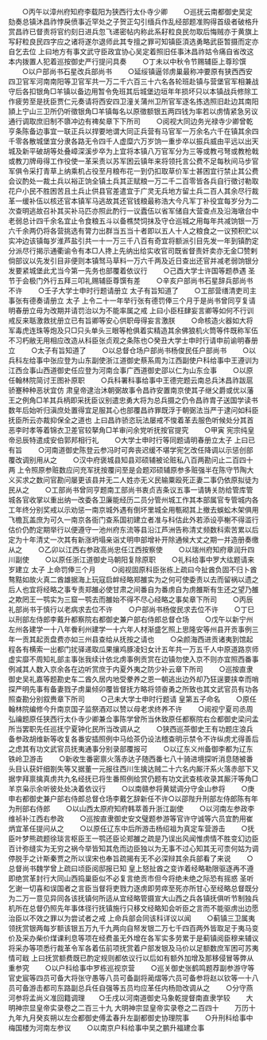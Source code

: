 <!-- { "loadSidebar": true } -->
　　○丙午以漳州府知府李载阳为狭西行太仆寺少卿
　　○巡抚云南都御史吴定劾奏总镇沐昌祚悖戾偾事近罕处之子贺正勾引缅兵作乱经部题准购得首级者破格升赏昌祚已督责将官约刻日进兵忽飞递密帖内称此系耔粒良民勿取后悔贼亦于黄旗上写耔粒良民四字应之诸将遂尔退师此其专擅之罪可知镇臣湏选勇略武臣暂摄而定亦自乞去位  上曰地方有事文武守臣政宜协心吴定着照旧任事沐昌祚姑令痛自省改这本内拨置人犯着巡按御史严行提问具奏
　　○丁未以中秋令节赐辅臣上尊珍馔
　　○以户部尚书石星改兵部尚书
　　○延绥镇逼邻虏巢最称冲要原有狭西西安四卫官军河南南阳等卫官军共一万二千六百三十六名各轮班赴镇与营堡官军相兼战守后各扣银角□羊镇以备边用暂令免班其后城堡边垣年年损坏只以本镇战兵修除工作疲劳至是抚臣贾仁元奏请将西安四卫潼关蒲州卫所官军逐名拣选照旧赴边其南阳頴上宁山三卫所仍听徵银角□羊镇每名以原徵额银五两四钱为率若以虏情紧急另议通行调取庶旧制不隳冲边有禆矣章下下所司
　　○阅视大同边务光禄寺少卿曾乾亨条陈备边事宜一联正兵以捍要地谓大同正兵营有马官军一万余名六千在镇其余四千零各散城堡宜分隶各路无令四千人虚糜六万岁饷一重步卒以振兵威由平远以出天城及新平破胡等处叠嶂深溪步卒为上宜将本镇八万官军分为三等或教弓弩或教枪戟或教刀牌毋得工作役使一革采责以苏军困云镇年来将领托言公费不足每秋间马步官军俱令采打青草上纳乘机占役至月粮布花一到仍扣取草价军士甚困宜行禁止其公费会议酌处一裁土兵以裕正饷全镇土兵其正赋粮一万二千二百零皆各兵自行徵讨勒取花户小民不胜困苦且土兵止供县官差遣宜于广灵无兵地方留土兵二百人其余尽行裁革一缓补伍以核还官本镇军马逃故其还官钱粮最称浩大今凡军丁补役宜每岁分为二次查明逃故召补其买补马匹亦照此酌行一议蠹伍以省军储自大营查点及沿海墩台中老弱总计四千余名宜止令食粮五斗以备樵焚饲抹及守仓巡城之用每年共减饷银一万六千余两仍将各营挑选有膂力出群当五当十者即以五人十人之粮食之一议预积贮以实冲边该镇每岁淮芦盐引共一十一万三千八百有奇宜将额派引目先发一年到镇酌定分派尽行揭示通衢谕令有本□人搀上先纳出给实收官司既省督责奸卖亦无金□赞剌倘部议以先发引目非便则本镇驽马草料一万六千两及近日查出还官并减老弱饷银分发要紧城堡此尤当今第一先务也部覆着依议行
　　○己酉大学士许国等题恭遇  圣节于会极门外行五拜三叩礼赐辅臣尊馔有差
　　○辛亥户部尚书石星辞兵部尚书不许
　　○壬子大学士申时行题请册立  太子有旨知道了
　　○工部营缮清吏司主事张有德奏请册立  太子  上令二十一年举行张有德罚俸三个月于是尚书曾同亨复请明春册立毋为改期并请罚治以为不能率属之戒  上曰小臣枉肆妄言卿等如何不行训戒反来聒激救扰册立已有旨卿等安心供职毋得妄言激朕
　　○命核造火器如大将军毒虎连珠等炮及只□只头单头三眼等枪俱着实精造其余佛狼机火筒等件既称军伍不习朽敝无用相应改造从科臣张贞观之条陈也○癸丑大学士申时行请申前谕明春册立
　　○太子有旨知道了
　　○以总督仓场户部尚书杨俊民任户部尚书
　　○以兵科左给事中张应登为山东副使浙江道御史蔡系周为江西副使户科给事中王遵训为江西佥事山西道御史任应登为河南佥事广西道御史邵以仁为山东佥事
　　○以原任翰林院简讨王图补原职
　　○兵科署科事给事中王德完题云南总兵沐昌祚跋扈骄蹇种种恶状宜仿  肃皇帝逮治沐朝弼故事令昌祚安置南京使其子继父爵或优以藩王之例角□羊其兵柄即采抚臣议别遣忠勇大将为总兵摄之仍令昌祚胄子送国学读书数年后始听归滇庶处置得宜足服其心也部覆昌祚罪既浮于朝弼法当严于逮问如科臣抚臣所云亦裁抑保全之道也  上曰昌祚骄恣玩法屡戒不悛着革去服色听候处分其首恶李时孝等着锦衣卫差官较拏角□羊审问余党听抚按官提究
　　○甲寅  宪宗纯皇帝忌辰特遣成安伯郭邦相行礼
　　○大学士申时行等同题请明春册立太子  上曰已有旨
　　○河南道御史陈登云参冯时可奔丧迟缓不堪学宪乞改任降调以示惩创部覆改调别用从之
　　○汉中府褒城县知县邓硕辅被论赃私八百两勘问止二百四十两  上令照原参赃数应问充军抚按覆问至是会题邓硕辅原参多赃强半在陈守节陶大义买求之数问官勘问屡更该县并无二人姓亦无义民输粟殴死正妻二事仍依原拟徒为民从之
　　○工部尚书曾同亨题南工部尚书衷贞吉条议五事一请铸关防给管库管城各官收掌以重出纳一改委各卫廉能经历二员分管州城工作其本部属官专管城内各工年终分别奖戒以示劝惩一南京城外遇有倒坏里城全用甎砌其上撤去蜈蚣木架俱用飞檐瓦盖庶为可久一南京各衙门查系国初建立者准与科估此外若添设亭榭不得滥行估价仍酌定期举行以便遵守一池州府东流等县沿江芦洲告称清丈频数科索苦累以后定为十年清丈一次其有新涨坍塌亲诣丈明申部增补开除通候大丈之期一并造册奏缴从之
　　○乙卯以江西右参政高尚忠任江西按察使
　　○以瑞州府知府章润升四川副使
　　○以原任浙江道御史马朝阳复除原职
　　○礼科给事中罗大纮题请来岁建立  太子  上命罚俸三个月
　　○阅视固原科臣张栋上疏曰今扯酋负固不归卜酋骜黠如故火真二酋雄据海上玩寇启衅经略郑雒实为之何可使委责以去而留祸以遗之后人也宜将经略之事专责郑雒必使甘肃之间番自为番虏自为虏雒斯有生还之望乃雒之欺罔王一鹗实为三窟一鹗去而雒始不得不尽心经略之事矣章下所司
　　○丙辰礼部尚书于慎行以老病求去位不许
　　○户部尚书杨俊民求去位不许
　　○丁巳以刑部左侍郎李戴升都察院右都御史兼户部右侍郎总督仓场
　　○戊午以新宁州左州各建学一十八年餋利州建学一十六年人材渐盛乞照上思隆安等州县开贡事例三年一贡其起贡盘费亦如三州县查给从抚按之请也
　　○朵颜海西进贡诸夷到馆起程各有横索一出都门扰驿递取瓜果攘鸡豚凌妇女计五年共一万五千人中原道路京师虚实靡不周知礼部主事张我续计依北虏事例贡赏在边镇勿使入京不则亦宜照西番事例减其人数入京余各在边听赏庶于内夏外夷之防少补云章下所司
　　○巡按直隶御史吴礼嘉等题勘史车二酋久居内地受豢养之恩一朝逃出边外却乃狂逞要挟幸而哨探严明先事有备妻戮子虏巢倾卯覆皆督抚方略将领奋勇之所致也其文武官员有功各照查勘分别叙赉章下所司
　　○己未大学士申时行题请  皇第五子命名
　　○原任翰林院编修今升南京国子监祭酒邓以赞以母老求终养不许
　　○阅视宁夏司丞周弘禴题原任狭西行太仆寺少卿兼佥事陈学曾所当休致原任都察院右佥都御史梁问孟所当罢职先任巡抚宁夏钟化民所当改调从之
　　○狭西巡茶御史王有功题庄浪兵备参政胡维新等收复各番安插照例中马给茶仍设法稽查明示禁令不许纵虏尤得善后之虑其有功文武官员抚夷通事分别录部覆报可
　　○以辽东义州备御李都为辽东铁岭卫游击
　　○新收生番密禀火落赤达子随西番七八十骑进境探听消息随被番头目认获奸细劄失等又据董一元报往西川生擒达贼二十六名内厮汗系火落赤部下又据孛拜禀擒真虏共九名经抚已将生番照例给赏仍题有功文武查核收录其厮汗等角□羊京枭示余听彼处处决着依议行
　　○以南赣参将黄斌调分守金山参将
　　○庚申右都御史兼户部右侍郎总督仓场李戴乞辞新任不许○以邵陛升刑部左侍郎陈有年为刑部右侍郎
　　○以山西太原府知府韩萃善升浙江副使
　　○以河南左参政李维祯补江西右参政
　　○巡按直隶御史安文璧题参游等官许守诚等六员宜酌用崔炳宜革任提问从之
　　○以原任辽东中后所游击杨绍祖为真定车营游击
　　○抚臣叶梦熊疏题徐琰言枢臣王一鹗还臣论郑雒之疏是乃误出风闻惟虏情不胜变幻边臣百计弥缝实为无穷之祸今举皆知其危而边臣独以为无事不过心知其无可柰何姑为调停脱手之计斯秦贾之所以误宋也奉旨疏揭有无不必深辩其余兵部看了来说
　　○总督尚书魏学曾上疏曰顷臣阅邸报已知  皇上怒扯酋之变诈着经略勒限驱逐再不遵即绝赏革封行大同山西捣巢臣似不必复言绝贡市但今将绝未绝之际恐有摇惑  圣听乞谢一切喜和误国者之言臣当督将吏戮力逐虏即劳瘁至死亦所甘心至经略总督既分为二万一意见异同各该抚镇何所适从宜经略管摄宣大山西之兵各镇抚俱听节制独兵机所在总督仍照先年事体径行抚镇施行只移文经略知会听臣之言而不能驱虏出边愿治臣以不效之罪以为尝试者之戒  上命兵部会同该科详议以闻
　　○蓟镇三卫属夷领抚赏银两每岁额该银五万九千九两向自帑发银二万七千四百两外皆取足于夷马变价及采办柴价煤课利息等项在经费虽无外增在各军实多劳累于是蓟镇阅臣穆来辅议将采办等项悉行裁革令军各着伍前项抚赏着户部发银及马价以足额数庶军困可苏夷情可戢  上曰抚赏额费既已酌定规则都依议行以后如有额外加增及那移侵冒等弊从重参究
　　○以户科给事中罗栋巡视京营
　　○巡关御史张鹤鸣题荐副参游守等官史宸等四员可备大将张守愚等八员可备副将蔺熠等六员可备参将赵以钦等一十八员可备游击都司东路副总兵任自强等五员均应革任内杨勋改调从之
　　○分守燕河参将孟尚义准回籍调理　　○壬戌以河南道御史马象乾提督南直隶学较
　　大明神宗显皇帝实录卷之二百三十九
大明神宗显皇帝实录卷之二百四十
　　万历十九年九月癸亥朔以左佥都御史傅孟春升左副都御史协理院事
　　○升刑科给事中梅国楼为河南左参议
　　○以南京户科给事中吴之鹏升福建佥事
